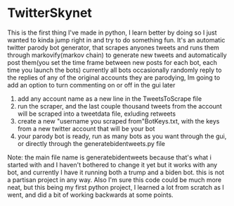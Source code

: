 # TwitterSkynet

This is the first thing I've made in python, I learn better by doing so I just wanted to kinda jump right in and try to do something fun.
It's an automatic twitter parody bot generator, that scrapes anyones tweets and runs them through markovify(markov chain) 
to generate new tweets and automatically post them(you set the time frame between new posts for each bot, each time you launch the bots)
currently all bots occasionally randomly reply to the replies of any of the original accounts they are parodying, Im going to add an option to turn commenting on or off
in the gui later


1) add any account name as a new line in the TweetsToScrape file
2) run the scraper, and the last couple thousand tweets from the account will be scraped into a tweetdata file, exluding retweets
3) create a new "username you scraped from"BotKeys.txt, with the keys from a new twitter account that will be your bot
4) your parody bot is ready, run as many bots as you want through the gui, or directly through the generatebidentweets.py file 

Note:
the main file name is generatebidentweets because that's what i started with and I haven't bothered to change it yet but it works with any bot, and currently I have it running 
both a trump and a biden bot. this is not a partisan project in any way. Also I'm sure this code could be much more neat, but this being my first python project, I learned a lot from scratch as I went, and did a bit of working backwards at some points.











